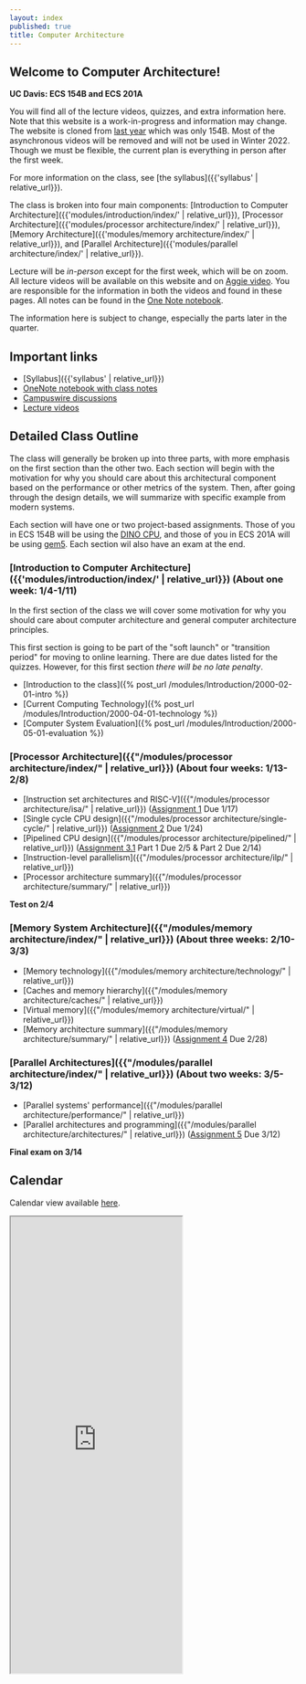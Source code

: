 ```yaml
---
layout: index
published: true
title: Computer Architecture
---
```


## Welcome to Computer Architecture!

**UC Davis: ECS 154B and ECS 201A**

You will find all of the lecture videos, quizzes, and extra information here.
Note that this website is a work-in-progress and information may change.
The website is cloned from [last year](https://jlpteaching.github.io/ECS154B/) which was only 154B.
Most of the asynchronous videos will be removed and will not be used in Winter 2022.
Though we must be flexible, the current plan is everything in person after the first week.

For more information on the class, see [the syllabus]({{'syllabus' | relative_url}}).

The class is broken into four main components: [Introduction to Computer Architecture]({{'modules/introduction/index/' | relative_url}}), [Processor Architecture]({{'modules/processor architecture/index/' | relative_url}}), [Memory Architecture]({{'modules/memory architecture/index/' | relative_url}}), and [Parallel Architecture]({{'modules/parallel architecture/index/' | relative_url}}).

Lecture will be *in-person* except for the first week, which will be on zoom.
All lecture videos will be available on this website and on [Aggie video](https://video.ucdavis.edu/playlist/details/1_zzcb3dc7).
You are responsible for the information in both the videos and found in these pages.
All notes can be found in the [One Note notebook](https://ucdavis365-my.sharepoint.com/:o:/g/personal/jlowepower_ucdavis_edu/Em7MhcRe-_1Gj-mFtdaMNFIBsZ0KXwJdT76WYsEu2ULQ1A?e=GlvRPY/).

The information here is subject to change, especially the parts later in the quarter.

## Important links

* [Syllabus]({{'syllabus' | relative_url}})
* [OneNote notebook with class notes](https://ucdavis365-my.sharepoint.com/:o:/g/personal/jlowepower_ucdavis_edu/Em7MhcRe-_1Gj-mFtdaMNFIBsZ0KXwJdT76WYsEu2ULQ1A?e=GlvRPY/)
* [Campuswire discussions](https://campuswire.com/c/G03D9D0A1/)
* [Lecture videos](https://video.ucdavis.edu/playlist/details/1_zzcb3dc7)

## Detailed Class Outline

The class will generally be broken up into three parts, with more emphasis on the first section than the other two.
Each section will begin with the motivation for why you should care about this architectural component based on the performance or other metrics of the system.
Then, after going through the design details, we will summarize with specific example from modern systems.

Each section will have one or two project-based assignments.
Those of you in ECS 154B will be using the [DINO CPU](https://github.com/jlpteaching/dinocpu-wq21), and those of you in ECS 201A will be using [gem5](https://www.gem5.org).
Each section wil also have an exam at the end.

### [Introduction to Computer Architecture]({{'modules/introduction/index/' | relative_url}}) (About one week: 1/4-1/11)

In the first section of the class we will cover some motivation for why you should care about computer architecture and general computer architecture principles.

This first section is going to be part of the "soft launch" or "transition period" for moving to online learning.
There are due dates listed for the quizzes.
However, for this first section *there will be no late penalty*.

* [Introduction to the class]({% post_url /modules/Introduction/2000-02-01-intro %})
* [Current Computing Technology]({% post_url /modules/Introduction/2000-04-01-technology %})
* [Computer System Evaluation]({% post_url /modules/Introduction/2000-05-01-evaluation %})

### [Processor Architecture]({{"/modules/processor architecture/index/" | relative_url}}) (About four weeks: 1/13-2/8)

* [Instruction set architectures and RISC-V]({{"/modules/processor architecture/isa/" | relative_url}}) ([Assignment 1](https://jlpteaching.github.io/dinocpu-wq21/assignments/assignment-1.html) Due 1/17)
* [Single cycle CPU design]({{"/modules/processor architecture/single-cycle/" | relative_url}}) ([Assignment 2](https://jlpteaching.github.io/dinocpu-wq21/assignments/assignment-2.html) Due 1/24)
* [Pipelined CPU design]({{"/modules/processor architecture/pipelined/" | relative_url}}) ([Assignment 3.1](https://jlpteaching.github.io/dinocpu-wq21/assignments/assignment-3.html) Part 1 Due 2/5 & Part 2 Due 2/14)
* [Instruction-level parallelism]({{"/modules/processor architecture/ilp/" | relative_url}})
* [Processor architecture summary]({{"/modules/processor architecture/summary/" | relative_url}})

**Test on 2/4**

### [Memory System Architecture]({{"/modules/memory architecture/index/" | relative_url}}) (About three weeks: 2/10-3/3)

* [Memory technology]({{"/modules/memory architecture/technology/" | relative_url}})
* [Caches and memory hierarchy]({{"/modules/memory architecture/caches/" | relative_url}})
* [Virtual memory]({{"/modules/memory architecture/virtual/" | relative_url}})
* [Memory architecture summary]({{"/modules/memory architecture/summary/" | relative_url}}) ([Assignment 4](https://jlpteaching.github.io/dinocpu-wq21/assignments/assignment-4.html) Due 2/28)

### [Parallel Architectures]({{"/modules/parallel architecture/index/" | relative_url}}) (About two weeks: 3/5-3/12)

* [Parallel systems' performance]({{"/modules/parallel architecture/performance/" | relative_url}})
* [Parallel architectures and programming]({{"/modules/parallel architecture/architectures/" | relative_url}}) ([Assignment 5](https://jlpteaching.github.io/dinocpu-wq21/assignments/lab5/assignment5.html) Due 3/12)

**Final exam on 3/14**

## Calendar

Calendar view available [here](https://trello.com/b/STcHN7zh/ecs-154b-201a-wq22/calendar).

<iframe class="trello" src="https://trello.com/b/STcHN7zh.html" height="800"></iframe>
